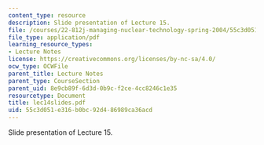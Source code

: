 ```yaml
---
content_type: resource
description: Slide presentation of Lecture 15.
file: /courses/22-812j-managing-nuclear-technology-spring-2004/55c3d051e316b0bc92d486989ca36acd_lec14slides.pdf
file_type: application/pdf
learning_resource_types:
- Lecture Notes
license: https://creativecommons.org/licenses/by-nc-sa/4.0/
ocw_type: OCWFile
parent_title: Lecture Notes
parent_type: CourseSection
parent_uid: 8e9cb89f-6d3d-0b9c-f2ce-4cc8246c1e35
resourcetype: Document
title: lec14slides.pdf
uid: 55c3d051-e316-b0bc-92d4-86989ca36acd
---
```

Slide presentation of Lecture 15.